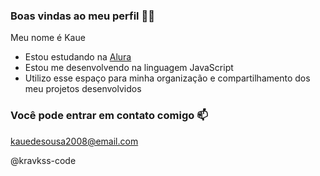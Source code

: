 ### Boas vindas ao meu perfil 💙💙
Meu nome é Kaue

- Estou estudando na [Alura](https://www.alura.com.br/)
- Estou me desenvolvendo na linguagem JavaScript
- Utilizo esse espaço para minha organização e compartilhamento dos meu projetos desenvolvidos

### Você pode entrar em contato comigo 📫
kauedesousa2008@email.com

@kravkss-code

